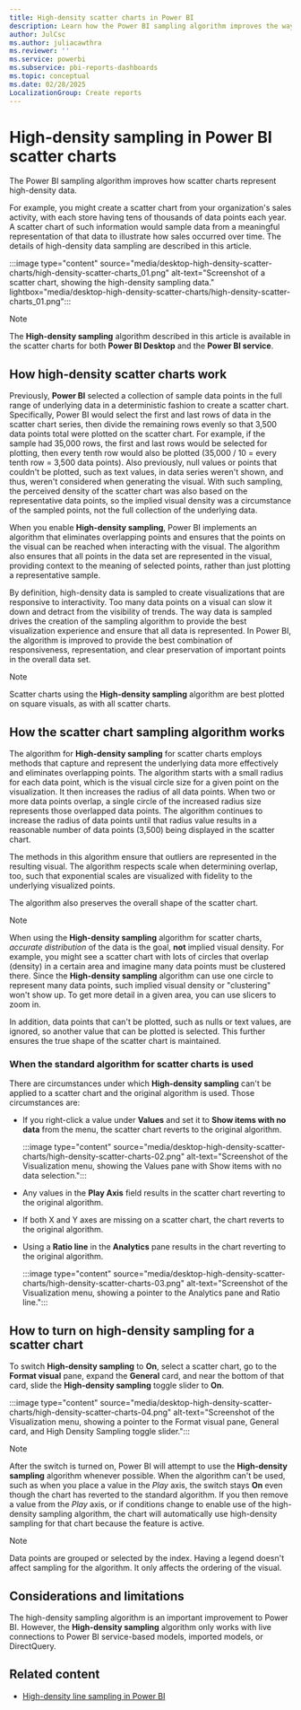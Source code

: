 ```yaml
---
title: High-density scatter charts in Power BI
description: Learn how the Power BI sampling algorithm improves the way scatter charts represent high-density data.
author: JulCsc
ms.author: juliacawthra
ms.reviewer: ''
ms.service: powerbi
ms.subservice: pbi-reports-dashboards
ms.topic: conceptual
ms.date: 02/28/2025
LocalizationGroup: Create reports
---
```

# High-density sampling in Power BI scatter charts

The Power BI sampling algorithm improves how scatter charts represent high-density data.

For example, you might create a scatter chart from your organization's sales activity, with each store having tens of thousands of data points each year. A scatter chart of such information would sample data from a meaningful representation of that data to illustrate how sales occurred over time. The details of high-density data sampling are described in this article.

:::image type="content" source="media/desktop-high-density-scatter-charts/high-density-scatter-charts_01.png" alt-text="Screenshot of a scatter chart, showing the high-density sampling data." lightbox="media/desktop-high-density-scatter-charts/high-density-scatter-charts_01.png":::

> [!NOTE]
> The **High-density sampling** algorithm described in this article is available in the scatter charts for both **Power BI Desktop** and the **Power BI service**.

## How high-density scatter charts work

Previously, **Power BI** selected a collection of sample data points in the full range of underlying data in a deterministic fashion to create a scatter chart. Specifically, Power BI would select the first and last rows of data in the scatter chart series, then divide the remaining rows evenly so that 3,500 data points total were plotted on the scatter chart. For example, if the sample had 35,000 rows, the first and last rows would be selected for plotting, then every tenth row would also be plotted (35,000 / 10 = every tenth row = 3,500 data points). Also previously, null values or points that couldn't be plotted, such as text values, in data series weren't shown, and thus, weren't considered when generating the visual. With such sampling, the perceived density of the scatter chart was also based on the representative data points, so the implied visual density was a circumstance of the sampled points, not the full collection of the underlying data.

When you enable **High-density sampling**, Power BI implements an algorithm that eliminates overlapping points and ensures that the points on the visual can be reached when interacting with the visual. The algorithm also ensures that all points in the data set are represented in the visual, providing context to the meaning of selected points, rather than just plotting a representative sample.

By definition, high-density data is sampled to create visualizations that are responsive to interactivity. Too many data points on a visual can slow it down and detract from the visibility of trends. The way data is sampled drives the creation of the sampling algorithm to provide the best visualization experience and ensure that all data is represented. In Power BI, the algorithm is improved to provide the best combination of responsiveness, representation, and clear preservation of important points in the overall data set.

> [!NOTE]
> Scatter charts using the **High-density sampling** algorithm are best plotted on square visuals, as with all scatter charts.

## How the scatter chart sampling algorithm works

The algorithm for **High-density sampling** for scatter charts employs methods that capture and represent the underlying data more effectively and eliminates overlapping points. The algorithm starts with a small radius for each data point, which is the visual circle size for a given point on the visualization. It then increases the radius of all data points. When two or more data points overlap, a single circle of the increased radius size represents those overlapped data points. The algorithm continues to increase the radius of data points until that radius value results in a reasonable number of data points (3,500) being displayed in the scatter chart.

The methods in this algorithm ensure that outliers are represented in the resulting visual. The algorithm respects scale when determining overlap, too, such that exponential scales are visualized with fidelity to the underlying visualized points.

The algorithm also preserves the overall shape of the scatter chart.

> [!NOTE]
> When using the **High-density sampling** algorithm for scatter charts, *accurate distribution* of the data is the goal, **not** implied visual density. For example, you might see a scatter chart with lots of circles that overlap (density) in a certain area and imagine many data points must be clustered there. Since the **High-density sampling** algorithm can use one circle to represent many data points, such implied visual density or "clustering" won't show up. To get more detail in a given area, you can use slicers to zoom in.

In addition, data points that can't be plotted, such as nulls or text values, are ignored, so another value that can be plotted is selected. This further ensures the true shape of the scatter chart is maintained.

### When the standard algorithm for scatter charts is used

There are circumstances under which **High-density sampling** can't be applied to a scatter chart and the original algorithm is used. Those circumstances are:

* If you right-click a value under **Values** and set it to **Show items with no data** from the menu, the scatter chart reverts to the original algorithm.

  :::image type="content" source="media/desktop-high-density-scatter-charts/high-density-scatter-charts-02.png" alt-text="Screenshot of the Visualization menu, showing the Values pane with Show items with no data selection.":::

* Any values in the **Play Axis** field results in the scatter chart reverting to the original algorithm.
* If both X and Y axes are missing on a scatter chart, the chart reverts to the original algorithm.
* Using a **Ratio line** in the **Analytics** pane results in the chart reverting to the original algorithm.

  :::image type="content" source="media/desktop-high-density-scatter-charts/high-density-scatter-charts-03.png" alt-text="Screenshot of the Visualization menu, showing a pointer to the Analytics pane and Ratio line.":::

## How to turn on high-density sampling for a scatter chart

To switch **High-density sampling** to **On**, select a scatter chart, go to the **Format visual** pane, expand the **General** card, and near the bottom of that card, slide the **High-density sampling** toggle slider to **On**.

:::image type="content" source="media/desktop-high-density-scatter-charts/high-density-scatter-charts-04.png" alt-text="Screenshot of the Visualization menu, showing a pointer to the Format visual pane, General card, and High Density Sampling toggle slider.":::

> [!NOTE]
> After the switch is turned on, Power BI will attempt to use the **High-density sampling** algorithm whenever possible. When the algorithm can't be used, such as when you place a value in the *Play* axis, the switch stays **On** even though the chart has reverted to the standard algorithm. If you then remove a value from the *Play* axis, or if conditions change to enable use of the high-density sampling algorithm, the chart will automatically use high-density sampling for that chart because the feature is active.

> [!NOTE]
> Data points are grouped or selected by the index. Having a legend doesn't affect sampling for the algorithm. It only affects the ordering of the visual.

## Considerations and limitations

The high-density sampling algorithm is an important improvement to Power BI. However, the **High-density sampling** algorithm only works with live connections to Power BI service-based models, imported models, or DirectQuery.

## Related content

* [High-density line sampling in Power BI](desktop-high-density-sampling.md)
